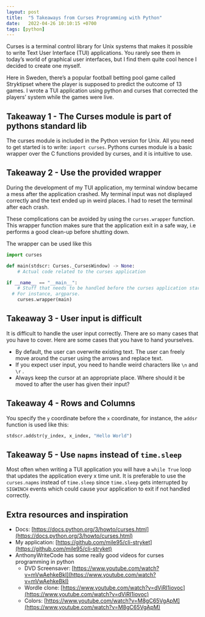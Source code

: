```yaml
---
layout: post
title:  "5 Takeaways from Curses Programming with Python"
date:   2022-04-26 10:10:15 +0700
tags: [python]
---
```


Curses is a terminal control library for Unix systems that makes it possible to write Text User Interface (TUI) applications. You rarely see them in today’s world of graphical user interfaces, but I find them quite cool hence I decided to create one myself.

Here in Sweden, there’s a popular football betting pool game called Stryktipset where the player is supposed to predict the outcome of 13 games. I wrote a TUI application using python and curses that corrected the players’ system while the games were live. 

## Takeaway 1 - The Curses module is part of pythons standard lib

The curses module is included in the Python version for Unix. All you need to get started is to write: `import curses`. Pythons curses module is a basic wrapper over the C functions provided by curses, and it is intuitive to use.

## Takeaway 2 - Use the provided wrapper

During the development of my TUI application, my terminal window became a mess after the application crashed. My terminal input was not displayed correctly and the text ended up in weird places. I had to reset the terminal after each crash.

These complications can be avoided by using the `curses.wrapper` function. This wrapper function makes sure that the application exit in a safe way, i.e performs a good clean-up before shutting down. 

The wrapper can be used like this

```python
import curses

def main(stdscr: Curses._CursesWindow) -> None:
	# Actual code related to the curses application

if __name__ == "__main__":
	# Stuff that needs to be handled before the curses application starts.
  # For instance, argparse.
	curses.wrapper(main)
```

## Takeaway 3 - User input is difficult

It is difficult to handle the user input correctly. There are so many cases that you have to cover. Here are some cases that you have to hand yourselves.

- By default, the user can overwrite existing text. The user can freely move around the curser using the arrows and replace text.
- If you expect user input, you need to handle weird characters like `\n` and `\r` .
- Always keep the cursor at an appropriate place. Where should it be moved to after the user has given their input?

## Takeaway 4 - Rows and Columns

You specify the `y` coordinate before the `x` coordinate, for instance, the `addsr` function is used like this: 

```python
stdscr.addstr(y_index, x_index, "Hello World")
```

## Takeaway 5 - Use `napms` instead of `time.sleep`

Most often when writing a TUI application you will have a `while True` loop that updates the application every x time unit. It is preferable to use the `curses.napms` instead of `time.sleep` since `time.sleep` gets interrupted by `SIGWINCH` events which could cause your application to exit if not handled correctly. 

## Extra resources and inspiration

- Docs: [https://docs.python.org/3/howto/curses.html](https://docs.python.org/3/howto/curses.html)
- My application: [https://github.com/mile95/cli-stryket](https://github.com/mile95/cli-stryket)
- AnthonyWriteCode has some really good videos for curses programming in python
    - DVD Screensaver: [https://www.youtube.com/watch?v=mVwAehkeBkI](https://www.youtube.com/watch?v=mVwAehkeBkI)
    - Wordle clone: [https://www.youtube.com/watch?v=dViRI1iovoc](https://www.youtube.com/watch?v=dViRI1iovoc)
    - Colors: [https://www.youtube.com/watch?v=M8gC65VgApM](https://www.youtube.com/watch?v=M8gC65VgApM)